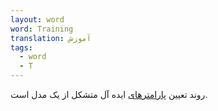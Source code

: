 ```yaml
---
layout: word
word: Training
translation: آموزش
tags:
  - word
  - T
---
```

روند تعیین [پارامترهای](/p/parameter) ایده آل متشکل از یک مدل است.